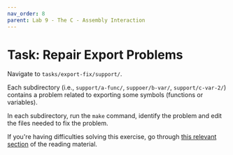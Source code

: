 ```yaml
---
nav_order: 8
parent: Lab 9 - The C - Assembly Interaction
---
```


# Task: Repair Export Problems

Navigate to `tasks/export-fix/support/`.

Each subdirectory (i.e., `support/a-func/`, `suppoer/b-var/`, `support/c-var-2/`) contains a problem related to exporting some symbols (functions or variables).

In each subdirectory, run the `make` command, identify the problem and edit the files needed to fix the problem.

If you're having difficulties solving this exercise, go through [this relevant section](../../reading/calling-convention.md) of the reading material.
